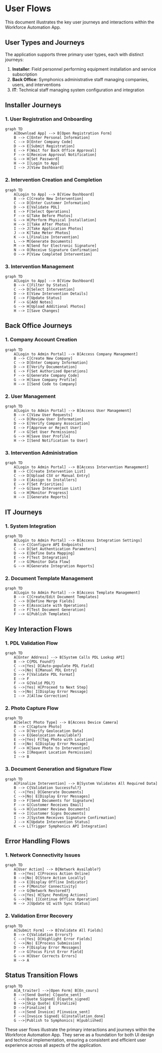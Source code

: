 # User Flows

This document illustrates the key user journeys and interactions within the Workforce Automation App.

## User Types and Journeys

The application supports three primary user types, each with distinct journeys:

1. **Installer**: Field personnel performing equipment installation and service subscription
2. **Back Office**: Symphonics administrative staff managing companies, users, and interventions
3. **IT**: Technical staff managing system configuration and integration

## Installer Journeys

### 1. User Registration and Onboarding

```mermaid
graph TD
    A[Download App] --> B[Open Registration Form]
    B --> C[Enter Personal Information]
    C --> D[Enter Company Code]
    D --> E[Submit Registration]
    E --> F[Wait for Back Office Approval]
    F --> G[Receive Approval Notification]
    G --> H[Set Password]
    H --> I[Login to App]
    I --> J[View Dashboard]
```

### 2. Intervention Creation and Completion

```mermaid
graph TD
    A[Login to App] --> B[View Dashboard]
    B --> C[Create New Intervention]
    C --> D[Enter Customer Information]
    D --> E[Validate PDL]
    E --> F[Select Operations]
    F --> G[Take Before Photos]
    G --> H[Perform Physical Installation]
    H --> I[Take After Photos]
    I --> J[Take Application Photos]
    J --> K[Take Meter Photos]
    K --> L[Finalize Intervention]
    L --> M[Generate Documents]
    M --> N[Send for Electronic Signature]
    N --> O[Receive Signature Confirmation]
    O --> P[View Completed Intervention]
```

### 3. Intervention Management

```mermaid
graph TD
    A[Login to App] --> B[View Dashboard]
    B --> C[Filter by Status]
    C --> D[Select Intervention]
    D --> E[View Intervention Details]
    E --> F[Update Status]
    F --> G[Add Notes]
    G --> H[Upload Additional Photos]
    H --> I[Save Changes]
```

## Back Office Journeys

### 1. Company Account Creation

```mermaid
graph TD
    A[Login to Admin Portal] --> B[Access Company Management]
    B --> C[Create New Company]
    C --> D[Enter Company Information]
    D --> E[Verify Documentation]
    E --> F[Set Authorized Operations]
    F --> G[Generate Company Code]
    G --> H[Save Company Profile]
    H --> I[Send Code to Company]
```

### 2. User Management

```mermaid
graph TD
    A[Login to Admin Portal] --> B[Access User Management]
    B --> C[View User Requests]
    C --> D[Review User Information]
    D --> E[Verify Company Association]
    E --> F[Approve or Reject User]
    F --> G[Set User Permissions]
    G --> H[Save User Profile]
    H --> I[Send Notification to User]
```

### 3. Intervention Administration

```mermaid
graph TD
    A[Login to Admin Portal] --> B[Access Intervention Management]
    B --> C[Create Intervention List]
    C --> D[Upload CSV or Manual Entry]
    D --> E[Assign to Installers]
    E --> F[Set Priorities]
    F --> G[Save Intervention List]
    G --> H[Monitor Progress]
    H --> I[Generate Reports]
```

## IT Journeys

### 1. System Integration

```mermaid
graph TD
    A[Login to Admin Portal] --> B[Access Integration Settings]
    B --> C[Configure API Endpoints]
    C --> D[Set Authentication Parameters]
    D --> E[Define Data Mapping]
    E --> F[Test Integration]
    F --> G[Monitor Data Flow]
    G --> H[Generate Integration Reports]
```

### 2. Document Template Management

```mermaid
graph TD
    A[Login to Admin Portal] --> B[Access Template Management]
    B --> C[Create/Edit Document Templates]
    C --> D[Define Merge Fields]
    D --> E[Associate with Operations]
    E --> F[Test Document Generation]
    F --> G[Publish Templates]
```

## Key Interaction Flows

### 1. PDL Validation Flow

```mermaid
graph TD
    A[Enter Address] --> B[System Calls PDL Lookup API]
    B --> C{PDL Found?}
    C -->|Yes| D[Auto-populate PDL Field]
    C -->|No| E[Manual PDL Entry]
    D --> F[Validate PDL Format]
    E --> F
    F --> G{Valid PDL?}
    G -->|Yes| H[Proceed to Next Step]
    G -->|No| I[Display Error Message]
    I --> J[Allow Correction]
```

### 2. Photo Capture Flow

```mermaid
graph TD
    A[Select Photo Type] --> B[Access Device Camera]
    B --> C[Capture Photo]
    C --> D[Verify Geolocation Data]
    D --> E{Geolocation Available?}
    E -->|Yes| F[Tag Photo with Location]
    E -->|No| G[Display Error Message]
    F --> H[Save Photo to Intervention]
    G --> I[Request Location Permission]
    I --> B
```

### 3. Document Generation and Signature Flow

```mermaid
graph TD
    A[Finalize Intervention] --> B[System Validates All Required Data]
    B --> C{Validation Successful?}
    C -->|Yes| D[Generate Documents]
    C -->|No| E[Display Error Messages]
    D --> F[Send Documents for Signature]
    F --> G[Customer Receives Email]
    G --> H[Customer Reviews Documents]
    H --> I[Customer Signs Documents]
    I --> J[System Receives Signature Confirmation]
    J --> K[Update Intervention Status]
    K --> L[Trigger Symphonics API Integration]
```

## Error Handling Flows

### 1. Network Connectivity Issues

```mermaid
graph TD
    A[User Action] --> B{Network Available?}
    B -->|Yes| C[Process Action Online]
    B -->|No| D[Store Action Locally]
    D --> E[Display Offline Indicator]
    E --> F[Monitor Connectivity]
    F --> G{Network Restored?}
    G -->|Yes| H[Sync Pending Actions]
    G -->|No| I[Continue Offline Operation]
    H --> J[Update UI with Sync Status]
```

### 2. Validation Error Recovery

```mermaid
graph TD
    A[Submit Form] --> B[Validate All Fields]
    B --> C{Validation Errors?}
    C -->|Yes| D[Highlight Error Fields]
    C -->|No| E[Process Submission]
    D --> F[Display Error Messages]
    F --> G[Focus First Error Field]
    G --> H[User Corrects Errors]
    H --> A
```

## Status Transition Flows

```mermaid
graph TD
    A[A_traiter] -->|Open Form| B[En_cours]
    B -->|Send Quote| C[quote_sent]
    C -->|Quote Signed| D[quote_signed]
    B -->|Skip Quote| E[Finalize]
    D -->|Finalize| E
    E -->|Send Invoice| F[invoice_sent]
    F -->|Invoice Signed| G[installation_done]
    G -->|Publish to Symphonics| H[published]
```

These user flows illustrate the primary interactions and journeys within the Workforce Automation App. They serve as a foundation for both UI design and technical implementation, ensuring a consistent and efficient user experience across all aspects of the application.

